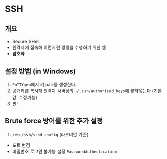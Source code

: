 # SSH

## 개요

* Secure SHell
* 원격지에 접속해 이런저런 명령을 수행하기 위한 쉘
* <b>암호화</b>



## 설정 방법 (in Windows)

1. `PuTTYgen`에서 키 pair를 생성한다.
2. 공개키를 복사해 원격지 서버상의 `~/.ssh/authorized_keys`에 붙혀넣는다 (기본값, 수정가능)
3. 짠!



## Brute force 방어를 위한 추가 설정

1. `/etc/ssh/sshd_config` (라즈비안 기준)

* 포트 변경
* 비밀번호 로그인 불가능 설정 `PasswordAuthentication`

